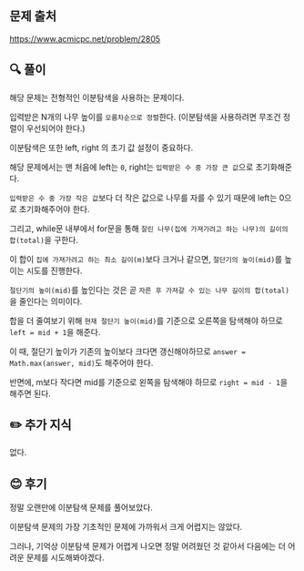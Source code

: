 ## 문제 출처
https://www.acmicpc.net/problem/2805
## 🔍 풀이
해당 문제는 전형적인 이분탐색을 사용하는 문제이다.

입력받은 N개의 나무 높이를 `오름차순으로 정렬`한다. (이분탐색을 사용하려면 무조건 정렬이 우선되어야 한다.)

이분탐색은 또한 left, right 의 초기 값 설정이 중요하다.

해당 문제에서는 맨 처음에 left는 `0`, right는 `입력받은 수 중 가장 큰 값`으로 초기화해준다.

`입력받은 수 중 가장 작은 값`보다 더 작은 값으로 나무를 자를 수 있기 때문에 left는 0으로 초기화해주어야 한다.

그리고, while문 내부에서 for문을 통해 `잘린 나무(집에 가져가려고 하는 나무)의 길이의 합(total)`을 구한다.

이 합이 `집에 가져가려고 하는 최소 길이(m)`보다 크거나 같으면, `절단기의 높이(mid)`를 높이는 시도를 진행한다.

`절단기의 높이(mid)`를 높인다는 것은 곧 `자른 후 가져갈 수 있는 나무 길이의 합(total)`을 줄인다는 의미이다.

합을 더 줄여보기 위해 `현재 절단기 높이(mid)`를 기준으로 오른쪽을 탐색해야 하므로 `left = mid + 1`을 해준다.

이 때, 절단기 높이가 기존의 높이보다 크다면 갱신해야하므로 `answer = Math.max(answer, mid)`도 해주어야 한다.

반면에, m보다 작다면 mid를 기준으로 왼쪽을 탐색해야 하므로 `right = mid - 1`을 해주면 된다.
## ✏️ 추가 지식
없다.
## 😊 후기
정말 오랜만에 이분탐색 문제를 풀어보았다.

이분탐색 문제의 가장 기초적인 문제에 가까워서 크게 어렵지는 않았다.

그러나, 기억상 이분탐색 문제가 어렵게 나오면 정말 어려웠던 것 같아서 다음에는 더 어려운 문제를 시도해봐야겠다.
